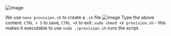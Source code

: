 ![image](https://user-images.githubusercontent.com/129314018/231825889-96bd5297-9e8f-4d68-a261-2dca79efd51a.png)

We use `nano provision.sh` to create a `.sh` file
![image](https://user-images.githubusercontent.com/129314018/231825960-30c0a973-c389-4601-94ef-6d6efaeb1e1c.png)
Type the above content.
`CTRL + S` to save, `CTRL +X` to exit.
 `sudo chmod +X provision.sh` - this makes it executable to use
 `sudo ./provision.sh` runs the script.
